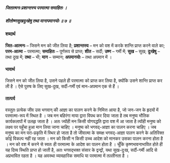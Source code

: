 ##### जितात्मनः प्रशान्तस्य परमात्मा समाहितः ।
##### शीतोष्णसुखदुःखेषु तथा मानापमानयोः ॥ ७ ॥

#### शब्दार्थ

**जित-आत्मनः** – जिसने मन को जीत लिया है; **प्रशान्तस्य** – मन को वश में करके शान्ति  प्राप्त करने वाले का; **परम-आत्मा** – परमात्मा; **समाहितः** – पूर्णरूप से  प्राप्त; **शीत** – सर्दी; **उष्ण** – गर्मी में; **सुख** – सुख; **दुःखेषु** – तथा दुख  में; **तथा** – भी; **मान** – सम्मान; **अपमानयोः** – तथा अपमान में ।

#### भावार्थ

जिसने मन को जीत लिया है, उसने पहले ही परमात्मा को प्राप्त कर लिया है, क्योंकि उसने शान्ति प्राप्त कर ली है । ऐसे पुरुष के लिए सुख-दुख, सर्दी-गर्मी एवं मान-अपमान एक से हैं ।

#### तात्पर्य

वस्तुतः प्रत्येक जीव उस भगवान् की आज्ञा का पालन करने के निमित्त आया है, जो जन-जन के हृदयों में परमात्मा-रूप में स्थित है । जब मन बहिरंगा माया द्वारा विपथ कर दिया जाता है तब मनुष्य भौतिक कार्यकलापों में उलझ जाता है । अतः ज्योंही मन किसी योगपद्धति द्वारा वश में आ जाता है त्योंही मनुष्य को लक्ष्य पर पहुँचा हुआ मान लिया जाना चाहिए । मनुष्य को भगवद्-आज्ञा का पालन करना चाहिए । जब मनुष्य का मन परा-प्रकृति में स्थिर हो जाता है तो जीवात्मा के समक्ष भगवद्-आज्ञा पालन करने के अतिरिक्त कोई विकल्प नहीं रह जाता । मन को किसी न किसी उच्च आदेश को मानकर उसका पालन करना होता है । मन को वश में करने से स्वतः ही परमात्मा के आदेश का पालन होता है । चूँकि कृष्णभावनाभावित होते ही यह दिव्य स्थिति प्राप्त हो जाती है, अतः भगवद्भक्त संसार के द्वन्द्वों, यथा सुख-दुःख, सर्दी-गर्मी आदि से अप्रभावित रहता है । यह अवस्था व्यावहारिक समाधि या परमात्मा में तल्लीनता है ।